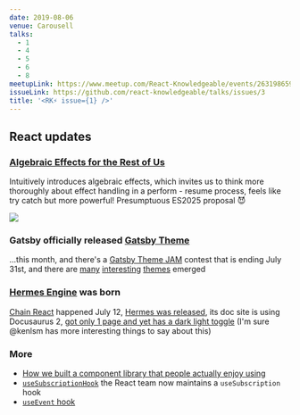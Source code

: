 ```yaml
---
date: 2019-08-06
venue: Carousell
talks:
  - 1
  - 4
  - 5
  - 6
  - 8
meetupLink: https://www.meetup.com/React-Knowledgeable/events/263198659/
issueLink: https://github.com/react-knowledgeable/talks/issues/3
title: '<RK⚡️ issue={1} />'
---
```


## React updates

### [Algebraic Effects for the Rest of Us](https://overreacted.io/algebraic-effects-for-the-rest-of-us/) 

Intuitively introduces algebraic effects, which invites us to think more thoroughly about effect handling in a perform - resume process, feels like try catch but more powerful! Presumptuous ES2025 proposal 😈

![](https://overreacted.io/static/5fb19385d24afb94180b6ba9aeb2b8d4/79ad4/effects.jpg)

### Gatsby officially released [Gatsby Theme](https://www.gatsbyjs.org/docs/themes/what-are-gatsby-themes/) 

...this month, and there's a [Gatsby Theme JAM](https://themejam.gatsbyjs.org/) contest that is ending July 31st, and there are [many](https://amsterdam.netlify.com/) [interesting](https://gatsby-theme-minimal.netlify.com/) [themes](https://github.com/vojtaholik/gatsby-theme-simplecast) emerged

### [Hermes Engine](https://hermesengine.dev/) was born

[Chain React](https://infinite.red/ChainReactConf) happened July 12, [Hermes was released](https://hermesengine.dev/), its doc site is using Docusaurus 2, [got only 1 page and yet has a dark light toggle](https://twitter.com/sebmck/status/1149386753012191232?s=20) (I'm sure @kenlsm has more interesting things to say about this)

### More

- [How we built a component library that people actually enjoy using](https://medium.com/styled-components/how-to-build-a-great-component-library-a40d974a412d)
- [`useSubscriptionHook`](https://github.com/facebook/react/pull/15022) the React team now maintains a `useSubscription` hook
- [`useEvent` hook](https://github.com/facebook/react/pull/15927)